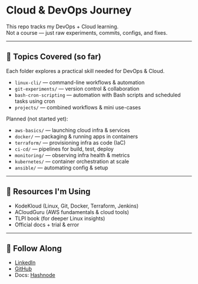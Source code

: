 # Cloud & DevOps Journey

This repo tracks my DevOps + Cloud learning.  
Not a course — just raw experiments, commits, configs, and fixes.

---

## 📁 Topics Covered (so far)

Each folder explores a practical skill needed for DevOps & Cloud.

- `linux-cli/` — command-line workflows & automation
- `git-experiments/` — version control & collaboration
- `bash-cron-scripting` — automation with Bash scripts and scheduled tasks using cron 
- `projects/` — combined workflows & mini use-cases

Planned (not started yet):

- `aws-basics/` — launching cloud infra & services
- `docker/` — packaging & running apps in containers
- `terraform/` — provisioning infra as code (IaC)
- `ci-cd/` — pipelines for build, test, deploy
- `monitoring/` — observing infra health & metrics
- `kubernetes/` — container orchestration at scale
- `ansible/` — automating config & setup

---

## 🔗 Resources I'm Using

- KodeKloud (Linux, Git, Docker, Terraform, Jenkins)
- ACloudGuru (AWS fundamentals & cloud tools)
- TLPI book (for deeper Linux insights)
- Official docs + trial & error

---

## 🤝 Follow Along

- [LinkedIn](https://www.linkedin.com/in/shauryadhingra/)
- [GitHub](https://github.com/shauryad01)
- Docs: [Hashnode](https://shauryad01.hashnode.dev/)
